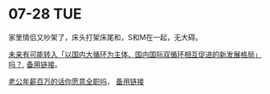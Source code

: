 # 07-28 TUE

家里情侣又吵架了，床头打架床尾和，S和M在一起，无大碍。

[未来有可能转入「以国内大循环为主体、国内国际双循环相互促进的新发展格局」吗？](http://archive.today/1vN5N), [备用链接](http://archive.today/2020.07.28-044634/https://www.zhihu.com/question/351793644/answer/1362984641)。

[老公年薪百万的话你愿意全职吗](http://archive.today/2020.07.28-052351/https://www.zhihu.com/question/378681028/answer/1134367380)， [备用链接](http://archive.today/1qvGv)

